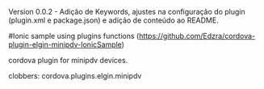 Version 0.0.2 - Adição de Keywords, ajustes na configuração do plugin (plugin.xml e package.json) e adição de conteúdo ao README.


#Ionic sample using plugins functions 
(https://github.com/Edzra/cordova-plugin-elgin-minipdv-IonicSample)

cordova plugin for minipdv devices.

clobbers:
cordova.plugins.elgin.minipdv